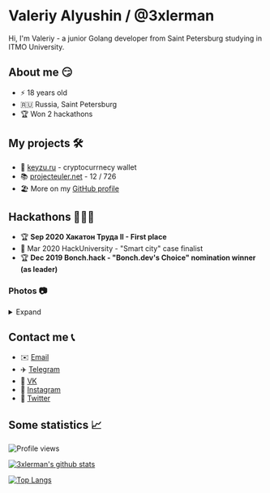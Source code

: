 # Valeriy Alyushin / @3xlerman
Hi, I'm Valeriy - a junior Golang developer from Saint Petersburg studying in ITMO University.

## About me 😏
* ⚡️ 18 years old
* 🇷🇺 Russia, Saint Petersburg
* 🏆 Won 2 hackathons

## My projects 🛠
* 🔑 [keyzu.ru](https://keyzu.ru) - cryptocurrnecy wallet
* 📚 [projecteuler.net](https://projecteuler.net) - 12 / 726
* 🏖 More on my [GitHub profile](https://github.com/3xlerman?tab=repositories)

## Hackathons 👨🏻‍💻
* 🏆 **Sep 2020 Хакатон Труда II - First place**
* 🏁 Mar 2020 HackUniversity - "Smart city" case finalist
* 🏆 **Dec 2019 Bonch.hack - "Bonch.dev's Choice" nomination winner (as leader)**
### Photos 📷

<details>
<summary>Expand</summary>
<img src="https://i.imgur.com/mAJCRtl.jpg" align="center">
<img src="https://i.imgur.com/etDsn5o.jpg" align="center">
</details>

## Contact me 📞
* ✉️ [Email](mailto:lermanworks@gmail.com)
* ✈️ [Telegram](https://t.me/lermanlermanlerman)
* 🐶 [VK](https://vk.com/3xlerman)
* 📸 [Instagram](https://instagram.com/lermanlermanlerman)
* 🐤 [Twitter](https://twitter.com/3xlerman)

## Some statistics 📈

![Profile views](https://gpvc.arturio.dev/3xlerman)

[![3xlerman's github stats](https://github-readme-stats.vercel.app/api?username=3xlerman)](https://github.com/anuraghazra/github-readme-stats)

[![Top Langs](https://github-readme-stats.vercel.app/api/top-langs/?username=3xlerman)](https://github.com/anuraghazra/github-readme-stats)

